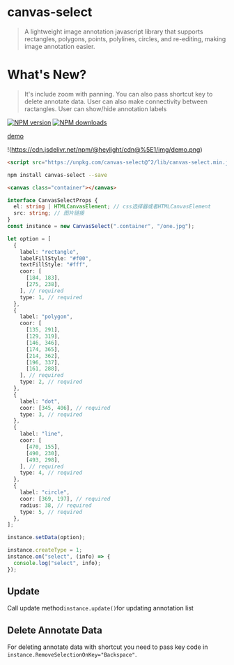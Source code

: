 # canvas-select

> A lightweight image annotation javascript library that supports rectangles, polygons, points, polylines, circles, and re-editing, making image annotation easier.

# What's New?

> It's include zoom with panning.
> You can also pass shortcut key to delete annotate data.
> User can also make connectivity between ractangles.
> User can show/hide annotation labels

[![NPM version](https://img.shields.io/npm/v/canvas-select.svg?style=flat)](https://npmjs.org/package/canvas-select)
[![NPM downloads](http://img.shields.io/npm/dm/canvas-select.svg?style=flat)](https://npmjs.org/package/canvas-select)

[demo](https://codepen.io/heylight/pen/VwbQLje)

!(https://cdn.jsdelivr.net/npm/@heylight/cdn@%5E1/img/demo.png)

```html
<script src="https://unpkg.com/canvas-select@^2/lib/canvas-select.min.js"></script>
```

```bash
npm install canvas-select --save
```

```html
<canvas class="container"></canvas>
```

```ts
interface CanvasSelectProps {
  el: string | HTMLCanvasElement; // css选择器或者HTMLCanvasElement
  src: string; // 图片链接
}
const instance = new CanvasSelect(".container", "/one.jpg");

let option = [
  {
    label: "rectangle",
    labelFillStyle: "#f00",
    textFillStyle: "#fff",
    coor: [
      [184, 183],
      [275, 238],
    ], // required
    type: 1, // required
  },
  {
    label: "polygon",
    coor: [
      [135, 291],
      [129, 319],
      [146, 346],
      [174, 365],
      [214, 362],
      [196, 337],
      [161, 288],
    ], // required
    type: 2, // required
  },
  {
    label: "dot",
    coor: [345, 406], // required
    type: 3, // required
  },
  {
    label: "line",
    coor: [
      [470, 155],
      [490, 230],
      [493, 298],
    ], // required
    type: 4, // required
  },
  {
    label: "circle",
    coor: [369, 197], // required
    radius: 38, // required
    type: 5, // required
  },
];

instance.setData(option);

instance.createType = 1;
instance.on("select", (info) => {
  console.log("select", info);
});
```

## Update

Call update method`instance.update()`for updating annotation list

## Delete Annotate Data

For deleting annotate data with shortcut you need to pass key code in `instance.RemoveSelectionOnKey="Backspace"`.
